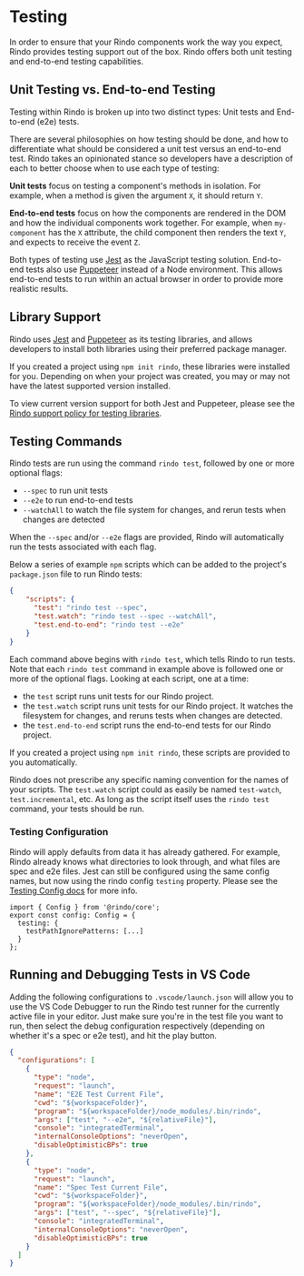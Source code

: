 # Testing

In order to ensure that your Rindo components work the way you expect, Rindo provides testing support out of the
box. Rindo offers both unit testing and end-to-end testing capabilities.

## Unit Testing vs. End-to-end Testing

Testing within Rindo is broken up into two distinct types: Unit tests and End-to-end (e2e) tests.

There are several philosophies on how testing should be done, and how to differentiate what should be considered a unit 
test versus an end-to-end test. Rindo takes an opinionated stance so developers have a description of each to better
choose when to use each type of testing:

**Unit tests** focus on testing a component's methods in isolation. For example, when a method is given the argument
`X`, it should return `Y`.

**End-to-end tests** focus on how the components are rendered in the DOM and how the individual components work
together. For example, when `my-component` has the `X` attribute, the child component then renders the text `Y`, and
expects to receive the event `Z`.

Both types of testing use [Jest](https://jestjs.io/) as the JavaScript testing solution. End-to-end tests also use
[Puppeteer](https://pptr.dev/) instead of a Node environment. This allows end-to-end tests to run within an actual
browser in order to provide more realistic results.

## Library Support

Rindo uses [Jest](https://jestjs.io/) and [Puppeteer](https://pptr.dev/) as its testing libraries, and allows
developers to install both libraries using their preferred package manager.

If you created a project using `npm init rindo`, these libraries were installed for you. Depending on when your
project was created, you may or may not have the latest supported version installed.

To view current version support for both Jest and Puppeteer, please see the 
[Rindo support policy for testing libraries](support-policy#testing-libraries).

## Testing Commands

Rindo tests are run using the command `rindo test`, followed by one or more optional flags:
- `--spec` to run unit tests
- `--e2e` to run end-to-end tests
- `--watchAll` to watch the file system for changes, and rerun tests when changes are detected

When the `--spec` and/or `--e2e` flags are provided, Rindo will automatically run the tests associated with each flag.

Below a series of example `npm` scripts which can be added to the project's `package.json` file to run Rindo tests:

```json
{
    "scripts": {
      "test": "rindo test --spec",
      "test.watch": "rindo test --spec --watchAll",
      "test.end-to-end": "rindo test --e2e"
    }
}
```

Each command above begins with `rindo test`, which tells Rindo to run tests. Note that each `rindo test` command 
in example above is followed one or more of the optional flags. Looking at each script, one at a time:
- the `test` script runs unit tests for our Rindo project.
- the `test.watch` script runs unit tests for our Rindo project. It watches the filesystem for changes, and reruns
tests when changes are detected.
- the `test.end-to-end` script runs the end-to-end tests for our Rindo project.

If you created a project using `npm init rindo`, these scripts are provided to you automatically.

Rindo does not prescribe any specific naming convention for the names of your scripts. The `test.watch` script could
as easily be named `test-watch`, `test.incremental`, etc. As long as the script itself uses the `rindo test` command,
your tests should be run.

### Testing Configuration

Rindo will apply defaults from data it has already gathered. For example, Rindo already knows what directories to look through, and what files are spec and e2e files. Jest can still be configured using the same config names, but now using the rindo config `testing` property. Please see the [Testing Config docs](config#testing) for more info.

```tsx
import { Config } from '@rindo/core';
export const config: Config = {
  testing: {
    testPathIgnorePatterns: [...]
  }
};
```

## Running and Debugging Tests in VS Code

Adding the following configurations to `.vscode/launch.json` will allow you to use the VS Code Debugger to run the Rindo test runner for the currently active file in your editor. Just make sure you're in the test file you want to run, then select the debug configuration respectively (depending on whether it's a spec or e2e test), and hit the play button.

```json
{
  "configurations": [
    {
      "type": "node",
      "request": "launch",
      "name": "E2E Test Current File",
      "cwd": "${workspaceFolder}",
      "program": "${workspaceFolder}/node_modules/.bin/rindo",
      "args": ["test", "--e2e", "${relativeFile}"],
      "console": "integratedTerminal",
      "internalConsoleOptions": "neverOpen",
      "disableOptimisticBPs": true
    },
    {
      "type": "node",
      "request": "launch",
      "name": "Spec Test Current File",
      "cwd": "${workspaceFolder}",
      "program": "${workspaceFolder}/node_modules/.bin/rindo",
      "args": ["test", "--spec", "${relativeFile}"],
      "console": "integratedTerminal",
      "internalConsoleOptions": "neverOpen",
      "disableOptimisticBPs": true
    }
  ]
}
```
